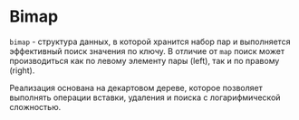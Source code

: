 # Bimap
`bimap` - структура данных, в которой хранится набор пар и выполняется эффективный поиск значения по ключу. 
В отличие от `map` поиск может производиться как по левому элементу пары (left), так и по правому (right).

Реализация основана на декартовом дереве, которое позволяет выполнять операции вставки, удаления и поиска с логарифмической сложностью.
